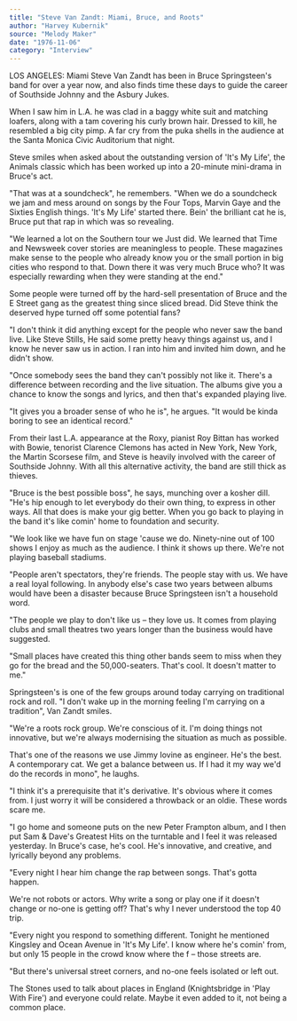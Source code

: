 ```yaml
---
title: "Steve Van Zandt: Miami, Bruce, and Roots"
author: "Harvey Kubernik"
source: "Melody Maker"
date: "1976-11-06"
category: "Interview"
---
```


LOS ANGELES: Miami Steve Van Zandt has been in Bruce Springsteen's band for over a year now, and also finds time these days to guide the career of Southside Johnny and the Asbury Jukes.

When I saw him in L.A. he was clad in a baggy white suit and matching loafers, along with a tam covering his curly brown hair. Dressed to kill, he resembled a big city pimp. A far cry from the puka shells in the audience at the Santa Monica Civic Auditorium that night.

Steve smiles when asked about the outstanding version of 'It's My Life', the Animals classic which has been worked up into a 20-minute mini-drama in Bruce's act.

"That was at a soundcheck", he remembers. "When we do a soundcheck we jam and mess around on songs by the Four Tops, Marvin Gaye and the Sixties English things. 'It's My Life' started there. Bein' the brilliant cat he is, Bruce put that rap in which was so revealing.

"We learned a lot on the Southern tour we Just did. We learned that Time and Newsweek cover stories are meaningless to people. These magazines make sense to the people who already know you or the small portion in big cities who respond to that. Down there it was very much Bruce who? It was especially rewarding when they were standing at the end."

Some people were turned off by the hard-sell presentation of Bruce and the E Street gang as the greatest thing since sliced bread. Did Steve think the deserved hype turned off some potential fans?

"I don't think it did anything except for the people who never saw the band live. Like Steve Stills, He said some pretty heavy things against us, and I know he never saw us in action. I ran into him and invited him down, and he didn't show.

"Once somebody sees the band they can't possibly not like it. There's a difference between recording and the live situation. The albums give you a chance to know the songs and lyrics, and then that's expanded playing live.

"It gives you a broader sense of who he is", he argues. "It would be kinda boring to see an identical record."

From their last L.A. appearance at the Roxy, pianist Roy Bittan has worked with Bowie, tenorist Clarence Clemons has acted in New York, New York, the Martin Scorsese film, and Steve is heavily involved with the career of Southside Johnny. With all this alternative activity, the band are still thick as thieves.

"Bruce is the best possible boss", he says, munching over a kosher dill. "He's hip enough to let everybody do their own thing, to express in other ways. All that does is make your gig better. When you go back to playing in the band it's like comin' home to foundation and security.

"We look like we have fun on stage 'cause we do. Ninety-nine out of 100 shows I enjoy as much as the audience. I think it shows up there. We're not playing baseball stadiums.

"People aren't spectators, they're friends. The people stay with us. We have a real loyal following. In anybody else's case two years between albums would have been a disaster because Bruce Springsteen isn't a household word.

"The people we play to don't like us – they love us. It comes from playing clubs and small theatres two years longer than the business would have suggested.

"Small places have created this thing other bands seem to miss when they go for the bread and the 50,000-seaters. That's cool. It doesn't matter to me."

Springsteen's is one of the few groups around today carrying on traditional rock and roll. "I don't wake up in the morning feeling I'm carrying on a tradition", Van Zandt smiles.

"We're a roots rock group. We're conscious of it. I'm doing things not innovative, but we're always modernising the situation as much as possible.

That's one of the reasons we use Jimmy Iovine as engineer. He's the best. A contemporary cat. We get a balance between us. If I had it my way we'd do the records in mono", he laughs.

"I think it's a prerequisite that it's derivative. It's obvious where it comes from. I just worry it will be considered a throwback or an oldie. These words scare me.

"I go home and someone puts on the new Peter Frampton album, and I then put Sam & Dave's Greatest Hits on the turntable and I feel it was released yesterday. In Bruce's case, he's cool. He's innovative, and creative, and lyrically beyond any problems.

"Every night I hear him change the rap between songs. That's gotta happen.

We're not robots or actors. Why write a song or play one if it doesn't change or no-one is getting off? That's why I never understood the top 40 trip.

"Every night you respond to something different. Tonight he mentioned Kingsley and Ocean Avenue in 'It's My Life'. I know where he's comin' from, but only 15 people in the crowd know where the f – those streets are.

"But there's universal street corners, and no-one feels isolated or left out.

The Stones used to talk about places in England (Knightsbridge in 'Play With Fire') and everyone could relate. Maybe it even added to it, not being a common place.
